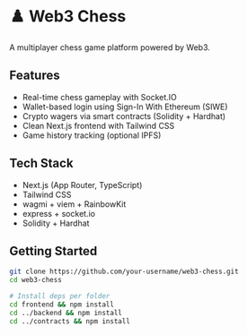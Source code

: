 # ♟️ Web3 Chess

A multiplayer chess game platform powered by Web3.

## Features

- Real-time chess gameplay with Socket.IO
- Wallet-based login using Sign-In With Ethereum (SIWE)
- Crypto wagers via smart contracts (Solidity + Hardhat)
- Clean Next.js frontend with Tailwind CSS
- Game history tracking (optional IPFS)

## Tech Stack

- Next.js (App Router, TypeScript)
- Tailwind CSS
- wagmi + viem + RainbowKit
- express + socket.io
- Solidity + Hardhat

## Getting Started

```bash
git clone https://github.com/your-username/web3-chess.git
cd web3-chess

# Install deps per folder
cd frontend && npm install
cd ../backend && npm install
cd ../contracts && npm install
